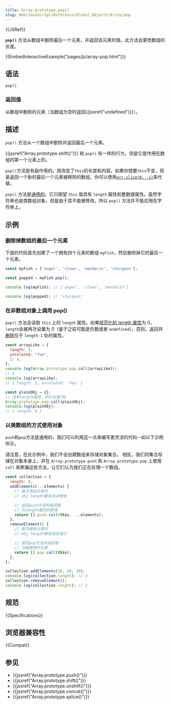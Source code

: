 ```yaml
---
title: Array.prototype.pop()
slug: Web/JavaScript/Reference/Global_Objects/Array/pop
---
```


{{JSRef}}

**`pop()`** 方法从数组中删除最后一个元素，并返回该元素的值。此方法会更改数组的长度。

{{EmbedInteractiveExample("pages/js/array-pop.html")}}

## 语法

```js-nolint
pop()
```

### 返回值

从数组中删除的元素（当数组为空时返回{{jsxref("undefined")}}）。

## 描述

`pop()` 方法从一个数组中删除并返回最后一个元素。

{{jsxref("Array.prototype.shift()")}} 和 `pop()` 有一样的行为，但是它是作用在数组的第一个元素上的。

`pop()`方法是有副作用的。其改变了`this`的长度和内容。如果你想要`this`不变，但是返回一个新的最后一个元素被移除的数组，你可以使用[`arr.slice(0, -1)`](/en-US/docs/Web/JavaScript/Reference/Global_Objects/Array/slice)来代替。

`pop()` 方法是[通用的](/zh-CN/docs/Web/JavaScript/Reference/Global_Objects/Array#generic_array_methods)。它只期望 `this` 值具有 `length` 属性和整数键属性。虽然字符串也是类数组对象，但是由于其不能被修改，所以 `pop()` 方法并不能应用在字符串上。

## 示例

### 删除掉数组的最后一个元素

下面的代码首先创建了一个拥有四个元素的数组 `myFish`，然后删除掉它的最后一个元素。

```js
const myFish = ['angel', 'clown', 'mandarin', 'sturgeon'];

const popped = myFish.pop();

console.log(myFish); // ['angel', 'clown', 'mandarin']

console.log(popped); // 'sturgeon'
```

### 在非数组对象上调用 pop()

`pop()` 方法会读取 `this` 上的 `length` 属性。如果[规范化的 length 属性](/zh-CN/docs/Web/JavaScript/Reference/Global_Objects/Array#normalization_of_the_length_property)为 0，`length`会被再次设置为 0（鉴于之前可能是负数或者 `undefined`）。否则，返回并[删除](/en-US/docs/Web/JavaScript/Reference/Operators/delete)位于 `length-1` 处的属性。

```js
const arrayLike = {
  length: 3,
  unrelated: "foo",
  2: 4,
};
console.log(Array.prototype.pop.call(arrayLike));
// 4
console.log(arrayLike);
// { length: 2, unrelated: 'foo' }

const plainObj = {};
// 没有length属性，所以长度为0
Array.prototype.pop.call(plainObj);
console.log(plainObj);
// { length: 0 }
```

### 以类数组的方式使用对象

`push`和`pop`方法是通用的，我们可以利用这一点来编写更灵活的代码--如以下示例所示。

请注意，在此示例中，我们不会创建数组来存储对象集合。 相反，我们将集合存储在对象本身上，并在 `Array.prototype.push` 和 `Array.prototype.pop` 上使用 `call` 来欺骗这些方法，让它们认为我们正在处理一个数组。

```js
const collection = {
  length: 0,
  addElements(...elements) {
    // 每次添加元素时
    // obj.length都会自动增加

    // 返回push方法的返回值
    // 为length属性的新值
    return [].push.call(this, ...elements);
  },
  removeElement() {
    // 每次移除元素时
    // obj.length都会自动减少

    // 返回pop方法的返回值
    // 为被移除的元素
    return [].pop.call(this);
  },
};

collection.addElements(10, 20, 30);
console.log(collection.length); // 3
collection.removeElement();
console.log(collection.length); // 2
```

## 规范

{{Specifications}}

## 浏览器兼容性

{{Compat}}

## 参见

- {{jsxref("Array.prototype.push()")}}
- {{jsxref("Array.prototype.shift()")}}
- {{jsxref("Array.prototype.unshift()")}}
- {{jsxref("Array.prototype.concat()")}}
- {{jsxref("Array.prototype.splice()")}}
